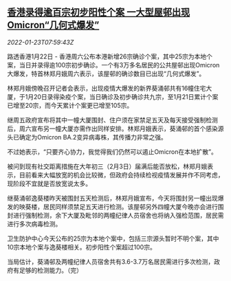 <!--1642924863000-->
[香港录得逾百宗初步阳性个案 一大型屋邨出现Omicron“几何式爆发”](https://cn.reuters.com/article/hk-covid19-infection-cases-0123-idCNKBS2JX05J)
------

<div><i>2022-01-23T07:59:43Z</i></div><p>路透香港1月22日 - 香港周六公布本港新增26宗确诊个案，其中25宗为本地个案，当日并录得逾100宗初步确诊。一个有3万多名居民的公共屋邨出现Omicron大爆发，特首林郑月娥周六表示，该屋邨的确诊数目已出现“几何式爆发”。</p><p>林郑月娥傍晚召开记者会表示，出现疫情大爆发的新界葵涌邨共有16幢住宅大厦，于1月20日录得染疫个案，当日确诊及初步确诊共九宗，至1月21日累计个案已增至20宗，而今天累计个案更已增至105宗。</p><p>继周五政府宣布将其中一幢大厦围封、住户须在家禁足五天及每天接受强制检测后，周六宣布另一幢大厦亦需作出同样安排。林郑月娥表示，葵涌邨的首个感染源头已确定为Omicron BA.2变异病毒株，其传播力非常之强。</p><p>不过她表示，“只要齐心协力，我觉得我们仍然可以遏止Omicron在本地扩散”。</p><p>被问到现有社交距离措施在大年初三（2月3日）届满后能否放松，林郑月娥表示，目前看来大幅放宽的机会比较微，但政府会持续检视疫情发展并作不同考虑，现阶段不宜就是否放宽说太多。</p><p>继葵涌邨逸葵楼昨天被围封五天检测后，林郑月娥宣布，今天将围封另一幢出现爆发的映葵楼，居民同样须禁足五天进行检测。该屋邨另外四幢大厦今晚亦会进行围封进行强制检测，余下大厦及毗邻的两幢纪律人员宿舍也将纳入强检范围，居民需进行多次病毒检测。</p><p>卫生防护中心今天公布的25宗为本地个案中，包括三宗源头暂时不明个案，其中10宗本地个案与逸葵楼相关。初步阳性个案超过100宗。</p><p>当局估计，葵涌邨及两幢纪律人员宿舍共有3.6-3.7万名居民需进行多次检测，政府有足够的检测能力。（完）</p>
